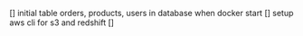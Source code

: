 [] initial table orders, products, users in database when docker start
[] setup aws cli for s3 and redshift
[] 